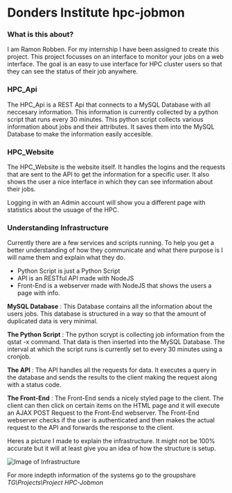 # Donders Institute hpc-jobmon
### What is this about?
I am Ramon Robben.
For my internship I have been assigned to create this project.
This project focusses on an interface to monitor your jobs on a web interface.
The goal is an easy to use interface for HPC cluster users so that they can see the status of their job anywhere.

### HPC_Api
The HPC_Api is a REST Api that connects to a MySQL Database with all neccesary information.
This information is currently collected by a python script that runs every 30 minutes.
This python script collects various information about jobs and their attributes.
It saves them into the MySQL Database to make the information easily accesible.

### HPC_Website
The HPC_Website is the website itself.
It handles the logins and the requests that are sent to the API to get the information for a specific user.
It also shows the user a nice interface in which they can see information about their jobs.

Logging in with an Admin account will show you a different page with statistics about the usuage of the HPC.

### Understanding Infrastructure

Currently there are a few services and scripts running.
To help you get a better understanding of how they communicate and what there purpose is I will name them and explain what they do.

- Python Script is just a Python Script
- API is an RESTful API made with NodeJS
- Front-End is a webserver made with NodeJS that shows the users a page with info.

__MySQL Database__ : This Database contains all the information about the users jobs. This database is structured in a way so that the amount of duplicated data is very minimal.

__The Python Script__ : The python scrypt is collecting job information from the qstat -x command. That data is then inserted into the MySQL Database. The interval at which the script runs is currently set to every 30 minutes using a cronjob.

__The API__ : The API handles all the requests for data. It executes a query in the database and sends the results to the client making the request along with a status code.

__The Front-End__ : The Front-End sends a nicely styled page to the client. The client can then click on certain items on the HTML page and it will execute an AJAX POST Request to the Front-End webserver. The Front-End webserver checks if the user is authenticated and then makes the actual request to the API and forwards the response to the client.

Heres a picture I made to explain the infrastructure. It might not be 100% accurate but it will at least give you an idea of how the structure is setup.

![Image of Infrastructure](https://www.mupload.nl/img/rfxd8vxa.png)

For more indepth information of the systems go to the groupshare _TG\Projects\Project HPC-Jobmon_
